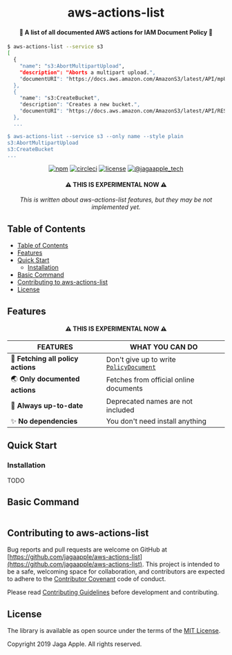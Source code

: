 <h1 align="center">aws-actions-list</h1>
<h4 align="center">📄 A list of all documented AWS actions for IAM Document Policy 📄</h4>

```bash
$ aws-actions-list --service s3
[
  {
    "name": "s3:AbortMultipartUpload",
    "description": "Aborts a multipart upload.",
    "documentURI": "https://docs.aws.amazon.com/AmazonS3/latest/API/mpUploadAbort.html"
  },
  {
    "name": "s3:CreateBucket",
    "description": "Creates a new bucket.",
    "documentURI": "https://docs.aws.amazon.com/AmazonS3/latest/API/RESTBucketPUT.html"
  },
  ...

$ aws-actions-list --service s3 --only name --style plain
s3:AbortMultipartUpload
s3:CreateBucket
...
```

<div align="center">
<a href="https://www.npmjs.com/package/aws-actions-list"><img src="https://img.shields.io/npm/v/aws-actions-list.svg" alt="npm"></a>
<a href="https://circleci.com/gh/jagaapple/aws-actions-list"><img src="https://img.shields.io/circleci/project/github/jagaapple/aws-actions-list/master.svg" alt="circleci"></a>
<a href="https://opensource.org/licenses/MIT"><img src="https://img.shields.io/github/license/jagaapple/aws-actions-list.svg" alt="license"></a>
<a href="https://twitter.com/jagaapple_tech"><img src="https://img.shields.io/badge/contact-%40jagaapple_tech-blue.svg" alt="@jagaapple_tech"></a>
</div>

<h4 align="center">⚠️ THIS IS EXPERIMENTAL NOW ⚠️</h4>
<div align="center"><i>This is written about aws-actions-list features, but they may be not implemented yet.</i></div>

## Table of Contents

<!-- TOC depthFrom:2 -->

- [Table of Contents](#table-of-contents)
- [Features](#features)
- [Quick Start](#quick-start)
  - [Installation](#installation)
- [Basic Command](#basic-command)
- [Contributing to aws-actions-list](#contributing-to-aws-actions-list)
- [License](#license)

<!-- /TOC -->


## Features

<h4 align="center">⚠️ THIS IS EXPERIMENTAL NOW ⚠️</h4>

| FEATURES                           | WHAT YOU CAN DO                                                                                                                     |
|------------------------------------|-------------------------------------------------------------------------------------------------------------------------------------|
| 📄 **Fetching all policy actions** | Don't give up to write [`PolicyDocument`](https://docs.aws.amazon.com/IAM/latest/UserGuide/reference_policies_elements_action.html) |
| 🌏 **Only documented actions**     | Fetches from official online documents                                                                                              |
| 🔄 **Always up-to-date**           | Deprecated names are not included                                                                                                   |
| ✨ **No dependencies**             | You don't need install anything                                                                                                     |


## Quick Start
### Installation
TODO


## Basic Command
```bash
```


## Contributing to aws-actions-list
Bug reports and pull requests are welcome on GitHub at
[https://github.com/jagaapple/aws-actions-list](https://github.com/jagaapple/aws-actions-list).
This project is intended to be a safe, welcoming space for collaboration, and contributors are expected to adhere to the
[Contributor Covenant](http://contributor-covenant.org) code of conduct.

Please read [Contributing Guidelines](./.github/CONTRIBUTING.md) before development and contributing.


## License
The library is available as open source under the terms of the [MIT License](http://opensource.org/licenses/MIT).

Copyright 2019 Jaga Apple. All rights reserved.
